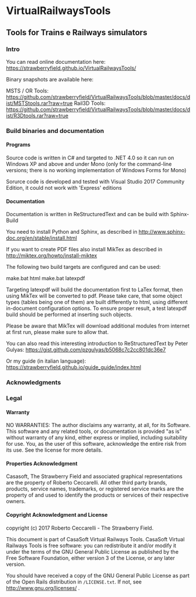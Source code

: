 # VirtualRailwaysTools
## Tools for Trains e Railways simulators

### Intro

You can read online documentation here: https://strawberryfield.github.io/VirtualRailwaysTools/

Binary snapshots are available here:

MSTS / OR Tools: https://github.com/strawberryfield/VirtualRailwaysTools/blob/master/docs/dist/MSTStools.rar?raw=true
Rail3D Tools: https://github.com/strawberryfield/VirtualRailwaysTools/blob/master/docs/dist/R3Dtools.rar?raw=true

### Build binaries and documentation

#### Programs

Source code is written in C# and targeted to .NET 4.0 so it can run on Windows XP and above
and under Mono (only for the command-line versions; there is no working implementation of Windows Forms for Mono)

Sorurce code is developed and tested with Visual Studio 2017 Community Edition, it could not 
work with 'Express' editions

#### Documentation

Documentation is written in ReStructuredText and can be build with Sphinx-Build

You need to install Python and Sphinx, as described in 
http://www.sphinx-doc.org/en/stable/install.html

If you want to create PDF files also install MikTex as described in 
http://miktex.org/howto/install-miktex

The following two build targets are configured and can be used:

make.bat html
make.bat latexpdf

Targeting latexpdf will build the documentation first to LaTex format, then 
using MikTex will be converted to pdf. Please take care, that some object 
types (tables being one of them) are built differently to html, using 
different in-document configuration options. To ensure proper result, a test 
latexpdf build should be performed at inserting such objects. 

Please be aware that MikTex will download additional modules from internet 
at first run, please make sure to allow that.

You can also read this interesting introduction to ReStructuredText by Peter Gulyas: 
https://gist.github.com/pzgulyas/b5068c7c2cc801dc36e7

Or my guide (in italian language): https://strawberryfield.github.io/guide_guide/index.html 

### Acknowledgments

### Legal

#### Warranty

NO WARRANTIES: The author disclaims any warranty, at all, for its Software.
This software and any related tools, or documentation is provided
"as is" without warranty of any kind, either express or implied, including
suitability for use. You, as the user of this software, acknowledge the
entire risk from its use. See the license for more details.

#### Properties Acknowledgment

Casasoft, The Strawberry Field and associated graphical representations are the
property of Roberto Ceccarelli. All other third party brands, products, service
names, trademarks, or registered service marks are the property of and used
to identify the products or services of their respective owners.

#### Copyright Acknowledgment and License

copyright (c) 2017 Roberto Ceccarelli - The Strawberry Field.

This document is part of CasaSoft Virtual Railways Tools.
CasaSoft Virtual Railways Tools is free software: you can redistribute it and/or modify it under
the terms of the GNU General Public License as published by the Free
Software Foundation, either version 3 of the License, or any later version.

You should have received a copy of the GNU General Public License as part
of the Open Rails distribution in ``/LICENSE.txt``.
If not, see http://www.gnu.org/licenses/ .
